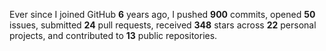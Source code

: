 Ever since I joined GitHub **6** years ago, I pushed **900** commits, opened **50** issues, submitted **24** pull requests, received **348** stars across **22** personal projects, and contributed to **13** public repositories.